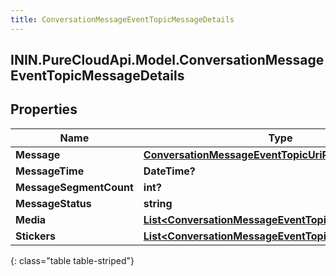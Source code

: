 ```yaml
---
title: ConversationMessageEventTopicMessageDetails
---
```

## ININ.PureCloudApi.Model.ConversationMessageEventTopicMessageDetails

## Properties

|Name | Type | Description | Notes|
|------------ | ------------- | ------------- | -------------|
| **Message** | [**ConversationMessageEventTopicUriReference**](ConversationMessageEventTopicUriReference.html) |  | [optional] |
| **MessageTime** | **DateTime?** |  | [optional] |
| **MessageSegmentCount** | **int?** |  | [optional] |
| **MessageStatus** | **string** |  | [optional] |
| **Media** | [**List&lt;ConversationMessageEventTopicMessageMedia&gt;**](ConversationMessageEventTopicMessageMedia.html) |  | [optional] |
| **Stickers** | [**List&lt;ConversationMessageEventTopicMessageSticker&gt;**](ConversationMessageEventTopicMessageSticker.html) |  | [optional] |
{: class="table table-striped"}


